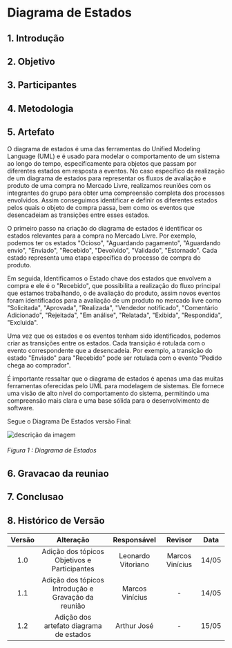# Diagrama de Estados

## 1. Introdução

## 2. Objetivo

## 3. Participantes

## 4. Metodologia
## 5. Artefato 

O diagrama de estados é uma das ferramentas do Unified Modeling Language (UML) e é usado para modelar o comportamento de um sistema ao longo do tempo, especificamente para objetos que passam por diferentes estados em resposta a eventos. No caso específico da realização de um diagrama de estados para representar os fluxos de avaliação e produto de uma compra no Mercado Livre, realizamos reuniões com os integrantes do grupo para obter uma compreensão completa dos processos envolvidos. Assim conseguimos identificar e definir os diferentes estados pelos quais o objeto de compra passa, bem como os eventos que desencadeiam as transições entre esses estados.

O primeiro passo na criação do diagrama de estados é identificar os estados relevantes para a compra no Mercado Livre. Por exemplo, podemos ter os estados "Ocioso", "Aguardando pagamento", "Aguardando envio", "Enviado", "Recebido", "Devolvido", "Validado", "Estornado". Cada estado representa uma etapa específica do processo de compra do produto.

Em seguida, Identificamos o Estado chave dos estados que envolvem a compra e ele é o "Recebido", que  possibilita a realização do fluxo principal que estamos trabalhando, o de avaliação do produto, assim novos eventos foram  identificados para a avaliação de um produto no mercado livre como "Solicitada", "Aprovada", "Realizada", "Vendedor notificado", "Comentário Adicionado", "Rejeitada", "Em análise", "Relatada", "Exibida", "Respondida", "Excluida".

Uma vez que os estados e os eventos tenham sido identificados, podemos criar as transições entre os estados. Cada transição é rotulada com o evento correspondente que a desencadeia. Por exemplo, a transição do estado "Enviado" para "Recebido" pode ser rotulada com o evento "Pedido chega ao comprador".

É importante ressaltar que o diagrama de estados é apenas uma das muitas ferramentas oferecidas pelo UML para modelagem de sistemas. Ele fornece uma visão de alto nível do comportamento do sistema, permitindo uma compreensão mais clara e uma base sólida para o desenvolvimento de software.

Segue o Diagrama De Estados versão Final:

<div style="display: center; align-items: center;">
  <img src="Assets/diagramas/estados.png" alt="descrição da imagem" style="margin-right: 20px;"/>
  <div style="flex-grow: 1;">
    <h6 style="text-align: flex;">
    Figura 1 : Diagrama de Estados
    </h6>
  </div>
</div>


## 6. Gravacao da reuniao

## 7. Conclusao

## 8. Histórico de Versão

| Versão |      Alteração       |                Responsável                 |    Revisor    | Data  |
| :----: | :------------------: | :----------------------------------------: | :-----------: | :---: | 
| 1.0 | Adição dos tópicos Objetivos e Participantes  | Leonardo Vitoriano | Marcos Vinícius | 14/05 |
| 1.1 | Adição dos tópicos Introdução e Gravação da reunião  | Marcos Vinícius | - | 14/05 |
| 1.2 | Adição dos artefato diagrama de estados  | Arthur José  | - | 15/05 |